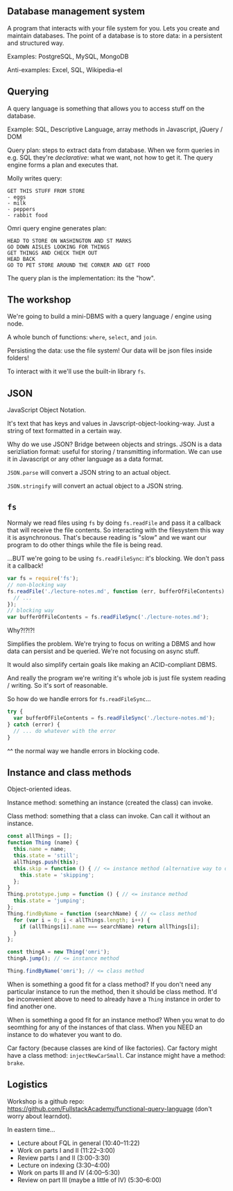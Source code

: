 ## Database management system

A program that interacts with your file system for you. Lets you create and maintain databases. The point of a database is to store data: in a persistent and structured way.

Examples: PostgreSQL, MySQL, MongoDB

Anti-examples: Excel, SQL, Wikipedia-el

## Querying

A query language is something that allows you to access stuff on the database.

Example: SQL, Descriptive Language, array methods in Javascript, jQuery / DOM

Query plan: steps to extract data from database. When we form queries in e.g. SQL they're *declarative*: what we want, not how to get it. The query engine forms a plan and executes that.

Molly writes query:

```
GET THIS STUFF FROM STORE
- eggs
- milk
- peppers
- rabbit food
```

Omri query engine generates plan:

```
HEAD TO STORE ON WASHINGTON AND ST MARKS
GO DOWN AISLES LOOKING FOR THINGS
GET THINGS AND CHECK THEM OUT
HEAD BACK
GO TO PET STORE AROUND THE CORNER AND GET FOOD
```

The query plan is the implementation: its the "how".

## The workshop

We're going to build a mini-DBMS with a query language / engine using node.

A whole bunch of functions: `where`, `select`, and `join`.

Persisting the data: use the file system! Our data will be json files inside folders! 

To interact with it we'll use the built-in library `fs`.

## JSON

JavaScript Object Notation.

It's text that has keys and values in Javscript-object-looking-way. Just a string of text formatted in a certain way.

Why do we use JSON? Bridge between objects and strings. JSON is a data serizliation format: useful for storing / transmitting information. We can use it in Javascript or any other language as a data format.

`JSON.parse` will convert a JSON string to an actual object.

`JSON.stringify` will convert an actual object to a JSON string.

## `fs`

Normaly we read files using `fs` by doing `fs.readFile` and pass it a callback that will receive the file contents. So interacting with the filesystem this way it is asynchronous. That's because reading is "slow" and we want our program to do other things while the file is being read.

...BUT we're going to be using `fs.readFileSync`: it's blocking. We don't pass it a callback!

```js
var fs = require('fs');
// non-blocking way
fs.readFile('./lecture-notes.md', function (err, bufferOfFileContents) {
  // ...
});
// blocking way
var bufferOfFileContents = fs.readFileSync('./lecture-notes.md');
```

Why?!?!?!

Simplifies the problem. We're trying to focus on writing a DBMS and how data can persist and be queried. We're not focusing on async stuff.

It would also simplify certain goals like making an ACID-compliant DBMS.

And really the program we're writing it's whole job is just file system reading / writing. So it's sort of reasonable.

So how do we handle errors for `fs.readFileSync`...

```js
try {
  var bufferOfFileContents = fs.readFileSync('./lecture-notes.md');
} catch (error) {
  // ... do whatever with the error
}
```

^^ the normal way we handle errors in blocking code.

## Instance and class methods

Object-oriented ideas.

Instance method: something an instance (created the class) can invoke.

Class method: something that a class can invoke. Can call it without an instance.

```js
const allThings = [];
function Thing (name) {
  this.name = name;
  this.state = 'still';
  allThings.push(this);
  this.skip = function () { // <= instance method (alternative way to define instance method)
    this.state = 'skipping';
  };
}
Thing.prototype.jump = function () { // <= instance method
  this.state = 'jumping';
};
Thing.findByName = function (searchName) { // <= class method
  for (var i = 0; i < allThings.length; i++) {
    if (allThings[i].name === searchName) return allThings[i];
  }
};

const thingA = new Thing('omri');
thingA.jump(); // <= instance method

Thing.findByName('omri'); // <= class method
```

When is something a good fit for a class method? If you don't need any particular instance to run the method, then it should be class method. It'd be inconvenient above to need to already have a `Thing` instance in order to find another one.

When is something a good fit for an instance method? When you wnat to do seomthing for any of the instances of that class. When you NEED an instance to do whatever you want to do.

Car factory (because classes are kind of like factories). Car factory might have a class method: `injectNewCarSmall`. Car instance might have a method: `brake`.

## Logistics

Workshop is a github repo: https://github.com/FullstackAcademy/functional-query-language (don't worry about learndot).

In eastern time...

- Lecture about FQL in general (10:40–11:22)
- Work on parts I and II (11:22–3:00)
- Review parts I and II (3:00-3:30)
- Lecture on indexing (3:30–4:00)
- Work on parts III and IV (4:00–5:30)
- Review on part III (maybe a little of IV) (5:30–6:00)
